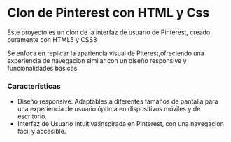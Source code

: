 # Clon de Pinterest con HTML y Css
Este proyecto es un clon de la interfaz de usuario de Pinterest, creado puramente con HTML5 y CSS3

Se enfoca en replicar la apariencia visual de Piterest,ofreciendo una experiencia de navegacion similar con un diseño responsive y funcionalidades basicas.

### Características

* Diseño responsive: Adaptables a diferentes tamaños de pantalla para una experiencia de usuario óptima en dispositivos móviles y de escritorio.
* Interfaz de Usuario Intuitiva:Inspirada en Pinterest, con una navegacion fácil y accesible.
